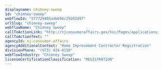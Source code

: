 ```yaml
---
displayname: chimney-sweep
id: "chimney-sweep"
webflowId: "5f7729805adbb96c25052d97"
urlSlug: "chimney-sweep"
webflowName: "Chimney Sweep"
callToActionLink: "http://njconsumeraffairs.gov/hic/Pages/applications.aspx"
callToActionText: ""
agencyId: nj-consumer-affairs
agencyAdditionalContext: "Home Improvement Contractor Registration"
divisionPhone: "(973) 424-8150"
webflowIndustry: "Chimney Sweep"
licenseCertificationClassification: "REGISTRATION"
---
```


